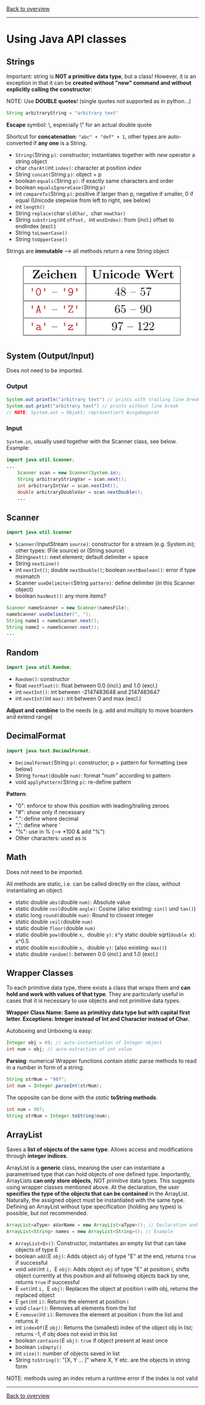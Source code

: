 [Back to overview](./00_Java_SyntaxGuide.md)

---
# Using Java API classes

## Strings

Important: string is **NOT a primitive data type**, but a class!
However, it is an exception in that it can be **created without "new" command and without explicitly calling the constructor**:

NOTE: Use **DOUBLE quotes**! (single quotes not supported as in python...)

```java
String arbitraryString = "arbitrary text"
```

**Escape** symbol: \\, especially \\" for an actual double quote

Shortcut for **concatenation**: `"abc" + "def" + 1`, other types are auto-converted if **any one** is a String.


- `String(`String `p)`: constructor; instantiates together with *new* operator a string object
- char `charAt(`int `index)`: character at position *index*
- String `concat(`String `p)`: object + p
- boolean `equals(`String `p)`: if exactly same characters and order
- boolean `equalsIgnoreCase(`String `p)`
- int `compareTo(`String `p)`: positive if larger than p, negative if smaller, 0 if equal (Unicode stepwise from left to right, see below)
- int `length()`
- String `replace(`char `oldChar, `char `newChar)`
- String `substring(`int `offset, `int `endIndex)`: from (incl.) offset to endIndex (excl.)
- String `toLowerCase()`
- String `toUpperCase()`

Strings are **immutable** --> all methods return a new String object

![unicode](unicode.png)

## System (Output/Input)

Does not need to be imported.

### Output
```java
System.out.println("arbitrary text") // prints with trailing line break
System.out.print("arbitrary text") // prints without line break
// NOTE: System.out = Objekt; repräsentiert Ausgabegerät
```

### Input
`System.in`, usually used together with the Scanner class, see below.
Example:
```java
import java.util.Scanner;
...
    Scanner scan = new Scanner(System.in);
    String arbitraryStringVar = scan.next();
    int arbitraryIntVar = scan.nextInt();
    double arbitraryDoubleVar = scan.nextDouble();
    ...
```

## Scanner
```java
import java.util.Scanner
```

- `Scanner(`InputStream `source)`: constructor for a stream (e.g. System.in); other types: (File source) or (String source)
- String`next()`: next element; default delimiter = space
- String `nextLine()`
- int `nextInt()`; double `nextDouble()`; boolean `nextBoolean()`: error if type msimatch
- Scanner `useDelimiter(`String `pattern)`: define delimiter (in this Scanner object)
- boolean `hasNext()`: any more items?

```java
Scanner nameScanner = new Scanner(namesFile);
nameScanner.useDelimiter(", ");
String name1 = nameScanner.next();
String name2 = nameScanner.next();
...
```

## Random
```java
import java.util.Random;
```

- `Random()`: constructor
- float `nextFloat()`: float between 0.0 (incl.) and 1.0 (excl.)
- int `nextInt()`: int between -2147483648 and 2147483647
- int `nextInt(`int `max)`: int between 0 and max (excl.)

**Adjust and combine** to the needs (e.g. add and multiply to move boarders and extend range)

## DecimalFormat

```java
import java.text.DecimalFormat;
```

- `DecimalFormat(`String `p)`: constructor; p = pattern for formatting (see below)
- String `format(`double `num)`: format "num" according to pattern
- void `applyPattern(`String `p)`: re-define pattern

**Pattern**:
- "0": enforce to show this position with leading/trailing zeroes
- "#": show only if necessary
- ".": define where decimal
- ",": define where '
- "%": use in % (--> *100 & add "%")
- Other characters: used as is

## Math
Does not need to be imported.

All methods are static, i.e. can be called directly on the class, without instantiating an object.

- static double `abs(`double `num)`: Absolute value
- static double `cos(`double `angle)`: Cosine (also existing: `sin()` und `tan()`)
- static long `round(`double `num)`: Round to closest integer
- static double `ceil(`double `num)`
- static double `floor(`double `num)`
- static double `pow(`double `x, `double `y)`: x^y
static double sqrt(`double `x): x^0.5
- static double `min(`double `x, `double `y)`: (also existing: `max()`)
- static double `random()`: between 0.0 (incl.) and 1.0 (excl.)

## Wrapper Classes

To each primitive data type, there exists a class that wraps them and **can hold and work with values of that type**. They are particularly useful in cases that it is necessary to use objects and not primitive data types.

**Wrapper Class Name: Same as primitivy data type but with capital first letter. Exceptions: Integer instead of Int and Character instead of Char.**

Autoboxing and Unboxing is easy:

```java
Integer obj = 69; // auto-instantiation of Integer object
int num = obj; // auto-extraction of int value
```

**Parsing**: numerical Wrapper functions contain *static* parse methods to read in a number in form of a string.
```java
String strNum = "987";
int num = Integer.parseInt(strNum);
```

The opposite can be done with the *static* **toString methods**.
```java
int num = 987;
String strNum = Integer.toString(num);
```

## ArrayList

Saves a **list of objects of the same type**. Allows access and modifications through **integer indices**.

ArrayList is a **generic** class, meaning the user can instantiate a parametrised type that can hold objects of one defined type.
Importantly, ArrayLists **can only store objects**, NOT primitive data types. This suggests using wrapper classes mentioned above.
At the declaration, the user **specifies the type of the objects that can be contained** in the ArrayList.
Naturally, the assigned object must be instantiated with the same type.
Defining an ArrayList without type specification (holding any types) is possible, but not recommended.

```java
ArrayList<aType> aVarName = new ArrayList<aType>(); // Declaration and instantiation with the same type
ArrayList<String> names = new ArrayList<String>(); // Example
```
- ```ArrayList<E>()```: Constructor, instantiates an empty list that can take objects of type E
- boolean `add(`E `obj)`: Adds object `obj` of type "E" at the end, returns `true` if successful
- void `add(`int `i, `E `obj)`: Adds object `obj` of type "E" at position i, shifts object currently at this position and all following objects back by one, returns `true` if successful
- E `set(`int `i, `E `obj)`: Replaces the object at position i with obj, returns the replaced object
- E `get(`int `i)`: Returns the element at position i
- void `clear()`: Removes all elements from the list
- E `remove(`int `i)`: Removes the element at position i from the list and returns it
- int `indexOf(`E `obj)`: Returns the (smallest) index of the object obj in list; returns -1, if obj does not exist in this list
- boolean `contains(`E `obj)`: `true` if object present at least once
- boolean `isEmpty()`
- int `size()`: number of objects saved in list
- String `toString()`: "[X, Y ... ]" where X, Y etc. are the objects in string form

NOTE: methods using an index return a runtime error if the index is not valid

---

[Back to overview](./00_Java_SyntaxGuide.md)
